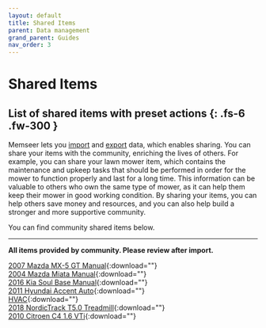 ```yaml
---
layout: default
title: Shared Items
parent: Data management
grand_parent: Guides
nav_order: 3
---
```


# Shared Items
List of shared items with preset actions
{: .fs-6 .fw-300 }
---

Memseer lets you [import](../docs/import_export/import.md) and [export](../docs/import_export/export.md) data, which enables sharing. You can share your items with the community, enriching the lives of others. For example, you can share your lawn mower item, which contains the maintenance and upkeep tasks that should be performed in order for the mower to function properly and last for a long time. This information can be valuable to others who own the same type of mower, as it can help them keep their mower in good working condition. By sharing your items, you can help others save money and resources, and you can also help build a stronger and more supportive community.

You can find community shared items below.

---

**All items provided by community. Please review after import.**

[2007 Mazda MX-5 GT Manual](../../../assets/shared/2007_Mazda_MX-5_GT_Manual.json){:download=""}\
[2004 Mazda Miata Manual](../../../assets/shared/2004_Mazda_Miata_Manual.json){:download=""}\
[2016 Kia Soul Base Manual](../../../assets/shared/2016_Kia_Soul_Base_Manual.json){:download=""}\
[2011 Hyundai Accent Auto](../../../assets/shared/2011_Hyundai_Accent_Auto.json){:download=""}\
[HVAC](../../../assets/shared/HVAC.json){:download=""}\
[2018 NordicTrack T5.0 Treadmill](../../../assets/shared/2018_NordicTrack_T5.0.json){:download=""}\
[2010 Citroen C4 1.6 VTi](../../../assets/shared/2010_Citroen_C4_1.6_VTi.json){:download=""}
